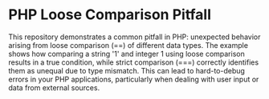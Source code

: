 # PHP Loose Comparison Pitfall

This repository demonstrates a common pitfall in PHP: unexpected behavior arising from loose comparison (==) of different data types.  The example shows how comparing a string '1' and integer 1 using loose comparison results in a true condition, while strict comparison (===) correctly identifies them as unequal due to type mismatch.  This can lead to hard-to-debug errors in your PHP applications, particularly when dealing with user input or data from external sources.